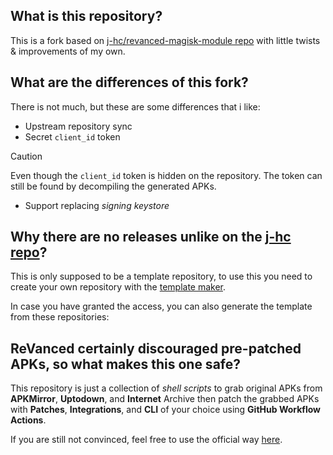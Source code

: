 ## What is this repository?

This is a fork based on [j-hc/revanced-magisk-module repo](https://github.com/j-hc/revanced-magisk-module) with little twists & improvements of my own.

## What are the differences of this fork?

There is not much, but these are some differences that i like:

* Upstream repository sync
* Secret `client_id` token
> [!CAUTION]
> Even though the `client_id` token is hidden on the repository. The token can still be found by decompiling the generated APKs.
* Support replacing _signing keystore_

## Why there are no releases unlike on the [j-hc repo](https://github.com/j-hc/revanced-magisk-module)?

This is only supposed to be a template repository, to use this you need to create your own repository with the [template maker](https://github.com/new?template_name=rmm&template_owner=mementomoryn).

In case you have granted the access, you can also generate the template from these repositories:

## ReVanced certainly discouraged pre-patched APKs, so what makes this one safe?

This repository is just a collection of _shell scripts_ to grab original APKs from **APKMirror**, **Uptodown**, and **Internet** Archive then patch the grabbed APKs with **Patches**, **Integrations**, and **CLI** of your choice using **GitHub Workflow Actions**.

If you are still not convinced, feel free to use the official way [here](https://revanced.app/).
